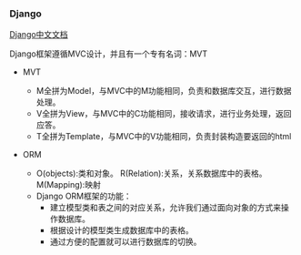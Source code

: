 ### Django 
[Django中文文档](https://docs.djangoproject.com/zh-hans/2.1/)

Django框架遵循MVC设计，并且有一个专有名词：MVT 

- MVT 
  - M全拼为Model，与MVC中的M功能相同，负责和数据库交互，进行数据处理。
  - V全拼为View，与MVC中的C功能相同，接收请求，进行业务处理，返回应答。
  -  T全拼为Template，与MVC中的V功能相同，负责封装构造要返回的html 

-  ORM 
    -  O(objects):类和对象。 R(Relation):关系，关系数据库中的表格。M(Mapping):映射
   - Django ORM框架的功能：
     - 建立模型类和表之间的对应关系，允许我们通过面向对象的方式来操作数据库。
     - 根据设计的模型类生成数据库中的表格。
     - 通过方便的配置就可以进行数据库的切换。

 